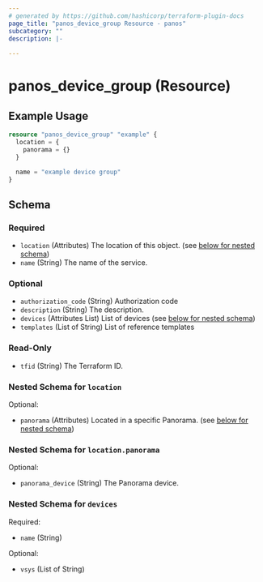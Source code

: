 ```yaml
---
# generated by https://github.com/hashicorp/terraform-plugin-docs
page_title: "panos_device_group Resource - panos"
subcategory: ""
description: |-
  
---
```


# panos_device_group (Resource)



## Example Usage

```terraform
resource "panos_device_group" "example" {
  location = {
    panorama = {}
  }

  name = "example device group"
}
```

<!-- schema generated by tfplugindocs -->
## Schema

### Required

- `location` (Attributes) The location of this object. (see [below for nested schema](#nestedatt--location))
- `name` (String) The name of the service.

### Optional

- `authorization_code` (String) Authorization code
- `description` (String) The description.
- `devices` (Attributes List) List of devices (see [below for nested schema](#nestedatt--devices))
- `templates` (List of String) List of reference templates

### Read-Only

- `tfid` (String) The Terraform ID.

<a id="nestedatt--location"></a>
### Nested Schema for `location`

Optional:

- `panorama` (Attributes) Located in a specific Panorama. (see [below for nested schema](#nestedatt--location--panorama))

<a id="nestedatt--location--panorama"></a>
### Nested Schema for `location.panorama`

Optional:

- `panorama_device` (String) The Panorama device.



<a id="nestedatt--devices"></a>
### Nested Schema for `devices`

Required:

- `name` (String)

Optional:

- `vsys` (List of String)
